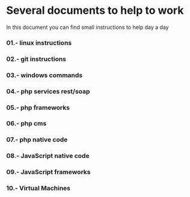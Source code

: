 # Several documents to help to work
In this document you can find small instructions to help day a day
### 01.- linux instructions
### 02.- git instructions
### 03.- windows commands
### 04.- php services rest/soap
### 05.- php frameworks
### 06.- php cms
### 07.- php native code
### 08.- JavaScript native code
### 09.- JavaScript frameworks
### 10.- Virtual Machines